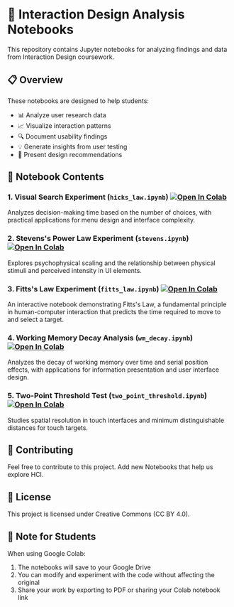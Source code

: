 # 🔬 Interaction Design Analysis Notebooks

This repository contains Jupyter notebooks for analyzing findings and data from Interaction Design coursework.

## 📋 Overview

These notebooks are designed to help students:
- 📊 Analyze user research data
- 📈 Visualize interaction patterns
- 🔍 Document usability findings
- 💡 Generate insights from user testing
- 📝 Present design recommendations

## 📓 Notebook Contents

### 1. Visual Search Experiment (`hicks_law.ipynb`) [![Open In Colab](https://colab.research.google.com/assets/colab-badge.svg)](https://colab.research.google.com/github/s-abdullaev/ixd_notebooks/blob/main/hicks_law.ipynb)
Analyzes decision-making time based on the number of choices, with practical applications for menu design and interface complexity.

### 2. Stevens's Power Law Experiment (`stevens.ipynb`) [![Open In Colab](https://colab.research.google.com/assets/colab-badge.svg)](https://colab.research.google.com/github/s-abdullaev/ixd_notebooks/blob/main/stevens.ipynb)
Explores psychophysical scaling and the relationship between physical stimuli and perceived intensity in UI elements.

### 3. Fitts's Law Experiment (`fitts_law.ipynb`) [![Open In Colab](https://colab.research.google.com/assets/colab-badge.svg)](https://colab.research.google.com/github/s-abdullaev/ixd_notebooks/blob/main/fitts_law.ipynb)
An interactive notebook demonstrating Fitts's Law, a fundamental principle in human-computer interaction that predicts the time required to move to and select a target.

### 4. Working Memory Decay Analysis (`wm_decay.ipynb`) [![Open In Colab](https://colab.research.google.com/assets/colab-badge.svg)](https://colab.research.google.com/github/s-abdullaev/ixd_notebooks/blob/main/wm_decay.ipynb)
Analyzes the decay of working memory over time and serial position effects, with applications for information presentation and user interface design.

### 5. Two-Point Threshold Test (`two_point_threshold.ipynb`) [![Open In Colab](https://colab.research.google.com/assets/colab-badge.svg)](https://colab.research.google.com/github/s-abdullaev/ixd_notebooks/blob/main/two_point_threshold.ipynb)
Studies spatial resolution in touch interfaces and minimum distinguishable distances for touch targets.

<!-- ### 4. Miller's Law Investigation (`millers_law.ipynb`)
Examines the "magical number seven plus or minus two" principle and its implications for chunking information in interface design.


### 6. Additional HCI Experiments 🧪
- Gestalt Principles in UI Design
- Color Theory and Perception Tests
- Response Time Analysis
- Error Rate Measurements
- User Attention Tracking -->

## 🤝 Contributing

Feel free to contribute to this project. Add new Notebooks that help us explore HCI.

## 📄 License

This project is licensed under Creative Commons (CC BY 4.0).

## 📝 Note for Students

When using Google Colab:
1. The notebooks will save to your Google Drive
2. You can modify and experiment with the code without affecting the original
3. Share your work by exporting to PDF or sharing your Colab notebook link

